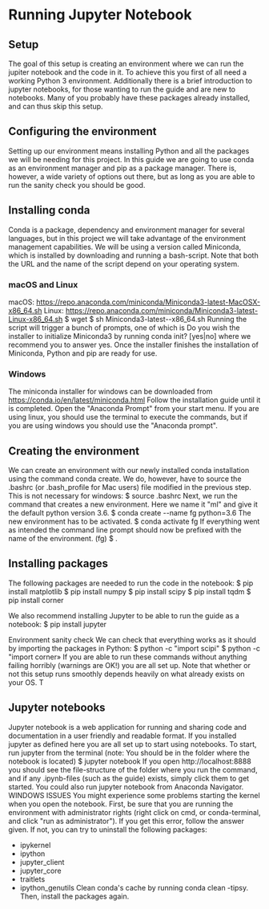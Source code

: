 # Running Jupyter Notebook
## Setup
The goal of this setup is creating an environment where we can run the jupiter notebook and the code in it. To achieve this you first of all need a working Python 3 environment.
Additionally there is a brief introduction to jupyter notebooks, for those wanting to run the guide and are new to notebooks. Many of you probably have these packages already installed, and can thus skip this setup.

## Configuring the environment
Setting up our environment means installing Python and all the packages we will be needing for this project. In this guide we are going to use conda as an environment manager and pip as a package manager. There is, however, a wide variety of options out there, but as long as you are able to run the sanity check you should be good.

## Installing conda
Conda is a package, dependency and environment manager for several languages, but in this project we will take advantage of the environment management capabilities. We will be using a version called Miniconda, which is installed by downloading and running a bash-script. Note that both the URL and the name of the script depend on your operating system.

### macOS and Linux
macOS: https://repo.anaconda.com/miniconda/Miniconda3-latest-MacOSX-x86_64.sh
Linux: https://repo.anaconda.com/miniconda/Miniconda3-latest-Linux-x86_64.sh
$ wget <url> 
$ sh Miniconda3-latest-<OS>-x86_64.sh
Running the script will trigger a bunch of prompts, one of which is
Do you wish the installer to initialize Miniconda3 by running conda init? [yes|no]
where we recommend you to answer yes. Once the installer finishes the installation of Miniconda, Python and pip are ready for use.

### Windows
The miniconda installer for windows can be downloaded from https://conda.io/en/latest/miniconda.html
Follow the installation guide until it is completed. Open the "Anaconda Prompt" from your start menu. If you are using linux, you should use the terminal to execute the commands, but if you are using windows you should use the "Anaconda prompt".

## Creating the environment
We can create an environment with our newly installed conda installation using the command conda create. We do, however, have to source the .bashrc (or .bash_profile for Mac users) file modified in the previous step. This is not necessary for windows:
$ source .bashrc 
Next, we run the command that creates a new environment. Here we name it "ml" and give it the default python version 3.6.
$ conda create --name fg python=3.6
The new environment has to be activated.
$ conda activate fg
If everything went as intended the command line prompt should now be prefixed with the name of the environment.
(fg) $ .

## Installing packages
The following packages are needed to run the code in the notebook:
$ pip install matplotlib
$ pip install numpy
$ pip install scipy
$ pip install tqdm
$ pip install corner
 
We also recommend installing Jupyter to be able to run the guide as a notebook:
$ pip install jupyter

Environment sanity check
We can check that everything works as it should by importing the packages in Python:
$ python -c "import scipi" 
$ python -c "import corner»
If you are able to run these commands without anything failing horribly (warnings are OK!) you are all set up.
Note that whether or not this setup runs smoothly depends heavily on what already exists on your OS. T


## Jupyter notebooks
Jupyter notebook is a web application for running and sharing code and documentation in a user friendly and readable format. If you installed jupyter as defined here you are all set up to start using notebooks. To start, run jupyter from the terminal (note: You should be in the folder where the notebook is located)
$ jupyter notebook
If you open http://localhost:8888 you should see the file-structure of the folder where you run the command, and if any .ipynb-files (such as the guide) exists, simply click them to get started.
You could also run jupyter notebook from Anaconda Navigator. 
WINDOWS ISSUES
You might experience some problems starting the kernel when you open the notebook. First, be sure that you are running the environment with administrator rights (right click on cmd, or conda-terminal, and click "run as administrator"). If you get this error, follow the answer given. If not, you can try to uninstall the following packages:
* ipykernel
* ipython
* jupyter_client
* jupyter_core
* traitlets
* ipython_genutils
Clean conda's cache by running conda clean -tipsy. Then, install the packages again.
